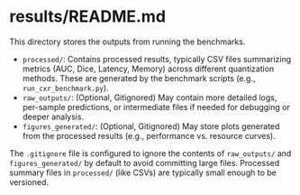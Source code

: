 # results/README.md

This directory stores the outputs from running the benchmarks.

-   `processed/`: Contains processed results, typically CSV files summarizing metrics (AUC, Dice, Latency, Memory) across different quantization methods. These are generated by the benchmark scripts (e.g., `run_cxr_benchmark.py`).
-   `raw_outputs/`: (Optional, Gitignored) May contain more detailed logs, per-sample predictions, or intermediate files if needed for debugging or deeper analysis.
-   `figures_generated/`: (Optional, Gitignored) May store plots generated from the processed results (e.g., performance vs. resource curves).

The `.gitignore` file is configured to ignore the contents of `raw_outputs/` and `figures_generated/` by default to avoid committing large files. Processed summary files in `processed/` (like CSVs) are typically small enough to be versioned.
